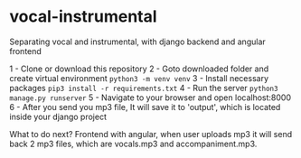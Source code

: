 # vocal-instrumental
Separating vocal and instrumental, with django backend and angular frontend

1 - Clone or download this repository
2 - Goto downloaded folder and create virtual environment
    ```python3 -m venv venv```
3 - Install necessary packages
    ```pip3 install -r requirements.txt```
4 - Run the server
    ```python3 manage.py runserver```
5 - Navigate to your browser and open localhost:8000
6 - After you send you mp3 file, It will save it to 'output', which is located inside your django project

What to do next?
Frontend with angular, when user uploads mp3 it will send back 2 mp3 files, which are vocals.mp3 and
accompaniment.mp3.